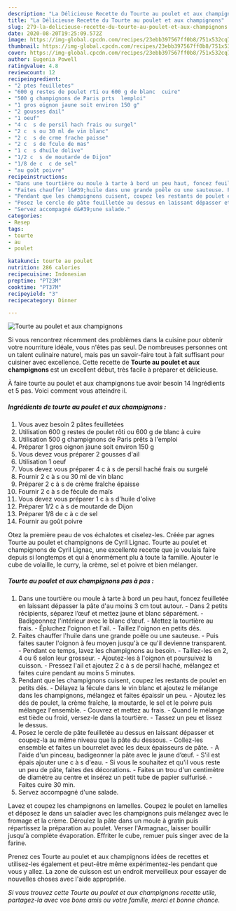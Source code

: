```yaml
---
description: "La Délicieuse Recette du Tourte au poulet et aux champignons"
title: "La Délicieuse Recette du Tourte au poulet et aux champignons"
slug: 279-la-delicieuse-recette-du-tourte-au-poulet-et-aux-champignons
date: 2020-08-20T19:25:09.572Z
image: https://img-global.cpcdn.com/recipes/23ebb397567ff0b8/751x532cq70/tourte-au-poulet-et-aux-champignons-photo-principale-de-la-recette.jpg
thumbnail: https://img-global.cpcdn.com/recipes/23ebb397567ff0b8/751x532cq70/tourte-au-poulet-et-aux-champignons-photo-principale-de-la-recette.jpg
cover: https://img-global.cpcdn.com/recipes/23ebb397567ff0b8/751x532cq70/tourte-au-poulet-et-aux-champignons-photo-principale-de-la-recette.jpg
author: Eugenia Powell
ratingvalue: 4.8
reviewcount: 12
recipeingredient:
- "2 ptes feuilletes"
- "600 g restes de poulet rti ou 600 g de blanc  cuire"
- "500 g champignons de Paris prts  lemploi"
- "1 gros oignon jaune soit environ 150 g"
- "2 gousses dail"
- "1 oeuf"
- "4 c  s de persil hach frais ou surgel"
- "2 c  s ou 30 ml de vin blanc"
- "2 c  s de crme frache paisse"
- "2 c  s de fcule de mas"
- "1 c  s dhuile dolive"
- "1/2 c  s de moutarde de Dijon"
- "1/8 de c  c de sel"
- "au goût poivre"
recipeinstructions:
- "Dans une tourtière ou moule à tarte à bord un peu haut, foncez feuilletée en laissant dépasser la pâte d&#39;au moins 3 cm tout autour. Dans 2 petits récipients, séparez l’œuf et mettez jaune et blanc séparément. Badigeonnez l&#39;intérieur avec le blanc d’œuf. Mettez la tourtière au frais. Épluchez l&#39;oignon et l&#39;ail. Taillez l&#39;oignon en petits dés."
- "Faites chauffer l&#39;huile dans une grande poêle ou une sauteuse. Puis faites sauter l&#39;oignon à feu moyen jusqu&#39;à ce qu&#39;il devienne transparent. Pendant ce temps, lavez les champignons au besoin. Taillez-les en 2, 4 ou 6 selon leur grosseur. Ajoutez-les à l&#39;oignon et poursuivez la cuisson. Pressez l&#39;ail et ajoutez 2 c à s de persil haché, mélangez et faites cuire pendant au moins 5 minutes."
- "Pendant que les champignons cuisent, coupez les restants de poulet en petits dés. Délayez la fécule dans le vin blanc et ajoutez le mélange dans les champignons, mélangez et faites épaissir un peu. Ajoutez les dés de poulet, la crème fraîche, la moutarde, le sel et le poivre puis mélangez l&#39;ensemble. Couvrez et mettez au frais. Quand le mélange est tiède ou froid, versez-le dans la tourtière. Tassez un peu et lissez le dessus."
- "Posez le cercle de pâte feuilletée au dessus en laissant dépasser et coupez-la au même niveau que la pâte du dessous. Collez-les ensemble et faites un bourrelet avec les deux épaisseurs de pâte. A l&#39;aide d&#39;un pinceau, badigeonner la pâte avec le jaune d’œuf. S&#39;il est épais ajouter une c à s d&#39;eau. Si vous le souhaitez et qu&#39;il vous reste un peu de pâte, faites des décorations. Faites un trou d&#39;un centimètre de diamètre au centre et insérez un petit tube de papier sulfurisé. Faites cuire 30 min."
- "Servez accompagné d&#39;une salade."
categories:
- Resep
tags:
- tourte
- au
- poulet

katakunci: tourte au poulet 
nutrition: 286 calories
recipecuisine: Indonesian
preptime: "PT23M"
cooktime: "PT37M"
recipeyield: "3"
recipecategory: Dinner

---
```



![Tourte au poulet et aux champignons](https://img-global.cpcdn.com/recipes/23ebb397567ff0b8/751x532cq70/tourte-au-poulet-et-aux-champignons-photo-principale-de-la-recette.jpg)

Si vous rencontrez récemment des problèmes dans la cuisine pour obtenir votre nourriture idéale, vous n'êtes pas seul. De nombreuses personnes ont un talent culinaire naturel, mais pas un savoir-faire tout à fait suffisant pour cuisiner avec excellence. Cette recette de <strong> Tourte au poulet et aux champignons </strong> est un excellent début, très facile à préparer et délicieuse.

<!--inarticleads1-->

À faire tourte au poulet et aux champignons tue avoir besoin 14 Ingrédients et 5 pas. Voici comment vous atteindre il.

##### Ingrédients de tourte au poulet et aux champignons :

1. Vous avez besoin 2 pâtes feuilletées
1. Utilisation 600 g restes de poulet rôti ou 600 g de blanc à cuire
1. Utilisation 500 g champignons de Paris prêts à l&#39;emploi
1. Préparer 1 gros oignon jaune soit environ 150 g
1. Vous devez vous préparer 2 gousses d&#39;ail
1. Utilisation 1 oeuf
1. Vous devez vous préparer 4 c à s de persil haché frais ou surgelé
1. Fournir 2 c à s ou 30 ml de vin blanc
1. Préparer 2 c à s de crème fraîche épaisse
1. Fournir 2 c à s de fécule de maïs
1. Vous devez vous préparer 1 c à s d&#39;huile d&#39;olive
1. Préparer 1/2 c à s de moutarde de Dijon
1. Préparer 1/8 de c à c de sel
1. Fournir au goût poivre


Otez la première peau de vos échalotes et ciselez-les. Créée par agnes Tourte au poulet et champignons de Cyril Lignac. Tourte au poulet et champignons de Cyril Lignac, une excellente recette que je voulais faire depuis si longtemps et qui à énormément plu à toute la famille. Ajouter le cube de volaille, le curry, la crème, sel et poivre et bien mélanger. 

<!--inarticleads2-->

##### Tourte au poulet et aux champignons pas à pas :

1. Dans une tourtière ou moule à tarte à bord un peu haut, foncez feuilletée en laissant dépasser la pâte d&#39;au moins 3 cm tout autour. - Dans 2 petits récipients, séparez l’œuf et mettez jaune et blanc séparément. - Badigeonnez l&#39;intérieur avec le blanc d’œuf. - Mettez la tourtière au frais. - Épluchez l&#39;oignon et l&#39;ail. - Taillez l&#39;oignon en petits dés.
1. Faites chauffer l&#39;huile dans une grande poêle ou une sauteuse. - Puis faites sauter l&#39;oignon à feu moyen jusqu&#39;à ce qu&#39;il devienne transparent. - Pendant ce temps, lavez les champignons au besoin. - Taillez-les en 2, 4 ou 6 selon leur grosseur. - Ajoutez-les à l&#39;oignon et poursuivez la cuisson. - Pressez l&#39;ail et ajoutez 2 c à s de persil haché, mélangez et faites cuire pendant au moins 5 minutes.
1. Pendant que les champignons cuisent, coupez les restants de poulet en petits dés. - Délayez la fécule dans le vin blanc et ajoutez le mélange dans les champignons, mélangez et faites épaissir un peu. - Ajoutez les dés de poulet, la crème fraîche, la moutarde, le sel et le poivre puis mélangez l&#39;ensemble. - Couvrez et mettez au frais. - Quand le mélange est tiède ou froid, versez-le dans la tourtière. - Tassez un peu et lissez le dessus.
1. Posez le cercle de pâte feuilletée au dessus en laissant dépasser et coupez-la au même niveau que la pâte du dessous. - Collez-les ensemble et faites un bourrelet avec les deux épaisseurs de pâte. - A l&#39;aide d&#39;un pinceau, badigeonner la pâte avec le jaune d’œuf. - S&#39;il est épais ajouter une c à s d&#39;eau. - Si vous le souhaitez et qu&#39;il vous reste un peu de pâte, faites des décorations. - Faites un trou d&#39;un centimètre de diamètre au centre et insérez un petit tube de papier sulfurisé. - Faites cuire 30 min.
1. Servez accompagné d&#39;une salade.


Lavez et coupez les champignons en lamelles. Coupez le poulet en lamelles et déposez le dans un saladier avec les champignons puis mélangez avec le fromage et la crème. Déroulez la pâte dans un moule à gratin puis répartissez la préparation au poulet. Verser l&#39;Armagnac, laisser bouillir jusqu&#39;à complète évaporation. Effriter le cube, remuer puis singer avec de la farine. 

<!--inarticleads1-->

<p>
Prenez ces Tourte au poulet et aux champignons idées de recettes et utilisez-les également et peut-être même expérimentez-les pendant que vous y allez. La zone de cuisson est un endroit merveilleux pour essayer de nouvelles choses avec l'aide appropriée.
</p>

<p>
<i>Si vous trouvez cette Tourte au poulet et aux champignons recette utile, partagez-la avec vos bons amis ou votre famille, merci et bonne chance.</i>
</p>
